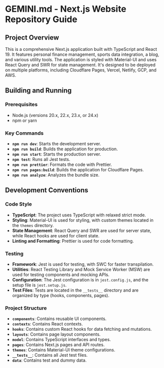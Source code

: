 # GEMINI.md - Next.js Website Repository Guide

## Project Overview

This is a comprehensive Next.js application built with TypeScript and React 19. It features personal finance management, sports data integration, a blog, and various utility tools. The application is styled with Material-UI and uses React Query and SWR for state management. It's designed to be deployed on multiple platforms, including Cloudflare Pages, Vercel, Netlify, GCP, and AWS.

## Building and Running

### Prerequisites

- Node.js (versions 20.x, 22.x, 23.x, or 24.x)
- npm or yarn

### Key Commands

- **`npm run dev`**: Starts the development server.
- **`npm run build`**: Builds the application for production.
- **`npm run start`**: Starts the production server.
- **`npm test`**: Runs all Jest tests.
- **`npm run prettier`**: Formats the code with Prettier.
- **`npm run pages:build`**: Builds the application for Cloudflare Pages.
- **`npm run analyze`**: Analyzes the bundle size.

## Development Conventions

### Code Style

- **TypeScript**: The project uses TypeScript with relaxed strict mode.
- **Styling**: Material-UI is used for styling, with custom themes located in the `themes` directory.
- **State Management**: React Query and SWR are used for server state, while React hooks are used for client state.
- **Linting and Formatting**: Prettier is used for code formatting.

### Testing

- **Framework**: Jest is used for testing, with SWC for faster transpilation.
- **Utilities**: React Testing Library and Mock Service Worker (MSW) are used for testing components and mocking APIs.
- **Configuration**: The Jest configuration is in `jest.config.js`, and the setup file is `jest.setup.js`.
- **Test Files**: Tests are located in the `__tests__` directory and are organized by type (hooks, components, pages).

### Project Structure

- **`components`**: Contains reusable UI components.
- **`contexts`**: Contains React contexts.
- **`hooks`**: Contains custom React hooks for data fetching and mutations.
- **`layouts`**: Contains page layout components.
- **`model`**: Contains TypeScript interfaces and types.
- **`pages`**: Contains Next.js pages and API routes.
- **`themes`**: Contains Material-UI theme configurations.
- **`__tests__`**: Contains all Jest test files.
- **`data`**: Contains test and dummy data.
